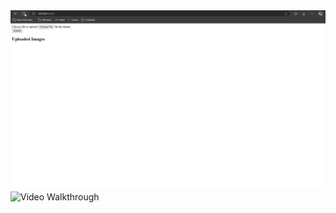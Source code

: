 <img src='Project-2-Recording.gif' title='Video Walkthrough' width='800px' alt='Video Walkthrough' />
<img src='Project-2-Recording.mp4' title='Video Walkthrough' width='800px' alt='Video Walkthrough' />
